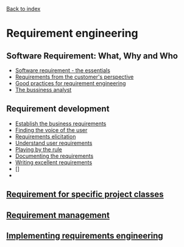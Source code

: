 [Back to index](../index.md)

# Requirement engineering

## Software Requirement: What, Why and Who

- [Software requirement - the essentials](requirement_define/requirement_define.md)
- [Requirements from the customer's perspective](requirement_define/customer_engage.md)
- [Good practices for requirement engineering](requirement_define/good_practice.md)
- [The bussiness analyst](requirement_define/business_analysist.md)

## Requirement development

- [Establish the business requirements](requirement_development/requirement_establish.md)
- [Finding the voice of the user](requirement_development/the_voice_of_user.md)
- [Requirements elicitation](#)
- [Understand user requirements](requirement_development/understand_user_req.md)
- [Playing by the rule](#)
- [Documenting the requirements](./requirement_development/requirement_in_agile.md)
- [Writing excellent requirements](#)
- []
-

## [Requirement for specific project classes](#)

## [Requirement management](#)

## [Implementing requirements engineering](#)
